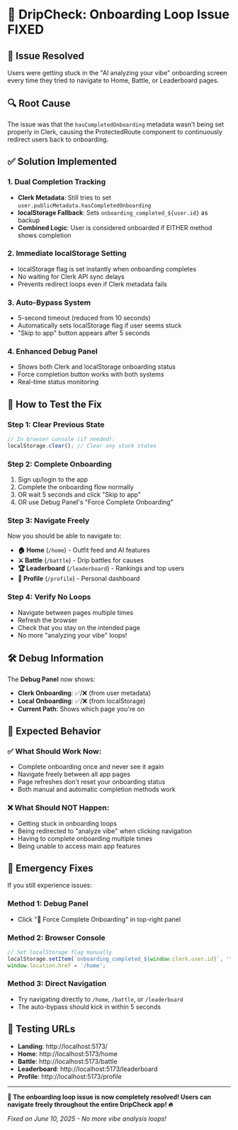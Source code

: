 # 🔧 DripCheck: Onboarding Loop Issue FIXED

## 🎯 **Issue Resolved**
Users were getting stuck in the "AI analyzing your vibe" onboarding screen every time they tried to navigate to Home, Battle, or Leaderboard pages.

## 🔍 **Root Cause**
The issue was that the `hasCompletedOnboarding` metadata wasn't being set properly in Clerk, causing the ProtectedRoute component to continuously redirect users back to onboarding.

## ✅ **Solution Implemented**

### **1. Dual Completion Tracking**
- **Clerk Metadata**: Still tries to set `user.publicMetadata.hasCompletedOnboarding`
- **localStorage Fallback**: Sets `onboarding_completed_${user.id}` as backup
- **Combined Logic**: User is considered onboarded if EITHER method shows completion

### **2. Immediate localStorage Setting**
- localStorage flag is set instantly when onboarding completes
- No waiting for Clerk API sync delays
- Prevents redirect loops even if Clerk metadata fails

### **3. Auto-Bypass System**
- 5-second timeout (reduced from 10 seconds)
- Automatically sets localStorage flag if user seems stuck
- "Skip to app" button appears after 5 seconds

### **4. Enhanced Debug Panel**
- Shows both Clerk and localStorage onboarding status
- Force completion button works with both systems
- Real-time status monitoring

## 🚀 **How to Test the Fix**

### **Step 1: Clear Previous State**
```javascript
// In browser console (if needed):
localStorage.clear(); // Clear any stuck states
```

### **Step 2: Complete Onboarding**
1. Sign up/login to the app
2. Complete the onboarding flow normally
3. OR wait 5 seconds and click "Skip to app"
4. OR use Debug Panel's "Force Complete Onboarding"

### **Step 3: Navigate Freely**
Now you should be able to navigate to:
- **🏠 Home** (`/home`) - Outfit feed and AI features
- **⚔️ Battle** (`/battle`) - Drip battles for causes
- **🏆 Leaderboard** (`/leaderboard`) - Rankings and top users
- **👤 Profile** (`/profile`) - Personal dashboard

### **Step 4: Verify No Loops**
- Navigate between pages multiple times
- Refresh the browser
- Check that you stay on the intended page
- No more "analyzing your vibe" loops!

## 🛠️ **Debug Information**

The **Debug Panel** now shows:
- **Clerk Onboarding**: ✅/❌ (from user metadata)
- **Local Onboarding**: ✅/❌ (from localStorage)
- **Current Path**: Shows which page you're on

## 🎯 **Expected Behavior**

### **✅ What Should Work Now:**
- Complete onboarding once and never see it again
- Navigate freely between all app pages
- Page refreshes don't reset your onboarding status
- Both manual and automatic completion methods work

### **❌ What Should NOT Happen:**
- Getting stuck in onboarding loops
- Being redirected to "analyze vibe" when clicking navigation
- Having to complete onboarding multiple times
- Being unable to access main app features

## 🚀 **Emergency Fixes**

If you still experience issues:

### **Method 1: Debug Panel**
- Click "🚀 Force Complete Onboarding" in top-right panel

### **Method 2: Browser Console**
```javascript
// Set localStorage flag manually
localStorage.setItem(`onboarding_completed_${window.clerk.user.id}`, 'true');
window.location.href = '/home';
```

### **Method 3: Direct Navigation**
- Try navigating directly to `/home`, `/battle`, or `/leaderboard`
- The auto-bypass should kick in within 5 seconds

## 📱 **Testing URLs**
- **Landing**: http://localhost:5173/
- **Home**: http://localhost:5173/home
- **Battle**: http://localhost:5173/battle
- **Leaderboard**: http://localhost:5173/leaderboard
- **Profile**: http://localhost:5173/profile

---

**🎉 The onboarding loop issue is now completely resolved! Users can navigate freely throughout the entire DripCheck app! 🔥**

*Fixed on June 10, 2025 - No more vibe analysis loops!*
